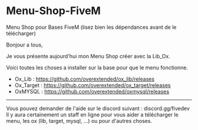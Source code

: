 # Menu-Shop-FiveM
Menu Shop pour Bases FiveM (lisez bien les dépendances avant de le télécharger)

Bonjour a tous,

Je vous présente aujourd'hui mon Menu Shop créer avec la Lib_Ox.

Voici toutes les choses a installer sur la base pour que le menu fonctionne.

 - Ox_Lib : https://github.com/overextended/ox_lib/releases
 - Ox_Target : https://github.com/overextended/ox_target/releases
 - OxMYSQL : https://github.com/overextended/oxmysql/releases

________________

Vous pouvez demander de l'aide sur le discord suivant : discord.gg/fivedev
Il y aura certainement un staff en ligne pour vous aider a télécharger le menu, les ox (lib, target, mysql, ...) ou pour d'autres choses.
